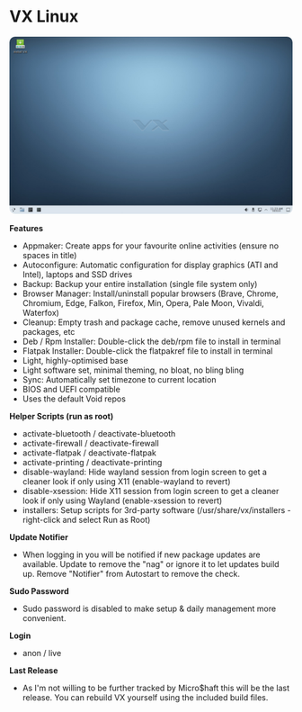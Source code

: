 # VX Linux
<img src="https://github.com/VX-Linux/main/blob/main/vx-6.0.jpg" style="width:960px;border-radius:10px!important;">

**Features**
- Appmaker: Create apps for your favourite online activities (ensure no spaces in title)
- Autoconfigure: Automatic configuration for display graphics (ATI and Intel), laptops and SSD drives
- Backup: Backup your entire installation (single file system only)
- Browser Manager: Install/uninstall popular browsers (Brave, Chrome, Chromium, Edge, Falkon, Firefox, Min, Opera, Pale Moon, Vivaldi, Waterfox)
- Cleanup: Empty trash and package cache, remove unused kernels and packages, etc
- Deb / Rpm Installer: Double-click the deb/rpm file to install in terminal
- Flatpak Installer: Double-click the flatpakref file to install in terminal
- Light, highly-optimised base
- Light software set, minimal theming, no bloat, no bling bling
- Sync: Automatically set timezone to current location
- BIOS and UEFI compatible
- Uses the default Void repos

**Helper Scripts (run as root)**
- activate-bluetooth / deactivate-bluetooth
- activate-firewall / deactivate-firewall
- activate-flatpak / deactivate-flatpak
- activate-printing / deactivate-printing
- disable-wayland: Hide wayland session from login screen to get a cleaner look if only using X11 (enable-wayland to revert)
- disable-xsession: Hide X11 session from login screen to get a cleaner look if only using Wayland (enable-xsession to revert)
- installers: Setup scripts for 3rd-party software (/usr/share/vx/installers - right-click and select Run as Root)

**Update Notifier**
- When logging in you will be notified if new package updates are available. Update to remove the "nag" or ignore it to let updates build up. Remove "Notifier" from Autostart to remove the check.

**Sudo Password**
- Sudo password is disabled to make setup & daily management more convenient. 

**Login**
- anon / live

**Last Release**
- As I'm not willing to be further tracked by Micro$haft this will be the last release. You can rebuild VX yourself using the included build files.
